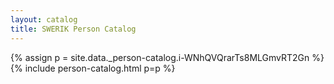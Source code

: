 ```yaml
---
layout: catalog
title: SWERIK Person Catalog
---
```

{% assign p = site.data._person-catalog.i-WNhQVQrarTs8MLGmvRT2Gn %}
{% include person-catalog.html p=p %}

